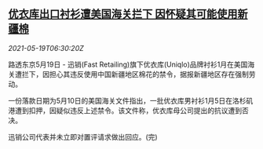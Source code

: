 <!--1621407663000-->
[优衣库出口衬衫遭美国海关拦下 因怀疑其可能使用新疆棉](https://cn.reuters.com/article/uniqlo-shirts-us-border-blocked-0519-idCNKCS2D00H7)
------

<div><i>2021-05-19T06:30:20Z</i></div><p>路透东京5月19日 - 迅销(Fast Retailing)旗下优衣库(Uniqlo)品牌衬衫1月在美国海关遭拦下，因担心其违反使用中国新疆地区棉花的禁令，据报新疆地区存在强制劳动。</p><p>一份落款日期为5月10日的美国海关文件指出，一批优衣库男衬衫1月5日在洛杉矶港遭到扣押，因疑似违反上述禁令。该文件称，优衣库母公司提出的抗议遭到否决。</p><p>迅销公司代表并未立即对置评请求做出回应。(完)</p>
